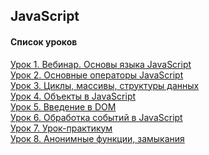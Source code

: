 ## JavaScript

#### Список уроков

[Урок 1. Вебинар. Основы языка JavaScript](https://github.com/Dr0nx/js/tree/lesson_1/lesson_1/) <br>
[Урок 2. Основные операторы JavaScript](https://github.com/Dr0nx/js/tree/lesson_2/lesson_2/) <br>
[Урок 3. Циклы, массивы, структуры данных](https://github.com/Dr0nx/js/tree/lesson_3/lesson_3/) <br>
[Урок 4. Объекты в JavaScript](https://github.com/Dr0nx/js/tree/lesson_4/lesson_4/) <br>
[Урок 5. Введение в DOM](https://github.com/Dr0nx/js/tree/lesson_5/lesson_5/) <br>
[Урок 6. Обработка событий в JavaScript](https://github.com/Dr0nx/js/tree/lesson_6/lesson_6/) <br>
[Урок 7. Урок-практикум](https://github.com/Dr0nx/js/tree/lesson_7/lesson_7/) <br>
[Урок 8. Анонимные функции, замыкания](https://github.com/Dr0nx/js/tree/lesson_8/lesson_8/) <br>
